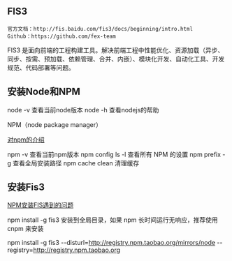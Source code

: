 FIS3
------
```
官方文档：http://fis.baidu.com/fis3/docs/beginning/intro.html
Github：https://github.com/fex-team
```

FIS3 是面向前端的工程构建工具。解决前端工程中性能优化、资源加载（异步、同步、按需、预加载、依赖管理、合并、内嵌）、模块化开发、自动化工具、开发规范、代码部署等问题。

安装Node和NPM
-------------

node -v 查看当前node版本
node -h 查看nodejs的帮助 

NPM（node package manager）

[对npm的介绍](http://www.92fenxiang.com/175.html)

npm -v  查看当前npm版本
npm config ls -l  查看所有 NPM 的设置
npm prefix -g     查看全局安装路径
npm cache clean   清理缓存

安装Fis3
----------

[NPM安装FIS遇到的问题](https://github.com/fex-team/fis/issues/565)

npm install -g fis3 安装到全局目录，如果 npm 长时间运行无响应，推荐使用 cnpm 来安装

npm install -g fis3 --disturl=http://registry.npm.taobao.org/mirrors/node --registry=http://registry.npm.taobao.org
